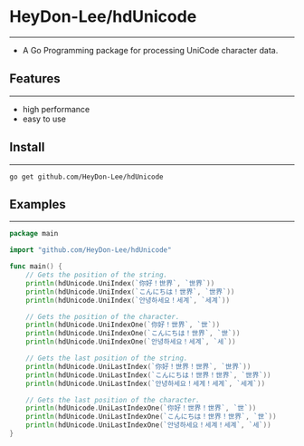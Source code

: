 # HeyDon-Lee/hdUnicode
---
* A Go Programming package for processing UniCode character data.

## Features
---
* high performance
* easy to use

## Install
---
```
go get github.com/HeyDon-Lee/hdUnicode
```

## Examples
---
```go
package main

import "github.com/HeyDon-Lee/hdUnicode"

func main() {
	// Gets the position of the string.
	println(hdUnicode.UniIndex(`你好！世界`, `世界`))
	println(hdUnicode.UniIndex(`こんにちは！世界`, `世界`))
	println(hdUnicode.UniIndex(`안녕하세요！세계`, `세계`))

	// Gets the position of the character.
	println(hdUnicode.UniIndexOne(`你好！世界`, `世`))
	println(hdUnicode.UniIndexOne(`こんにちは！世界`, `世`))
	println(hdUnicode.UniIndexOne(`안녕하세요！세계`, `세`))

	// Gets the last position of the string.
	println(hdUnicode.UniLastIndex(`你好！世界！世界`, `世界`))
	println(hdUnicode.UniLastIndex(`こんにちは！世界！世界`, `世界`))
	println(hdUnicode.UniLastIndex(`안녕하세요！세계！세계`, `세계`))

	// Gets the last position of the character.
	println(hdUnicode.UniLastIndexOne(`你好！世界！世界`, `世`))
	println(hdUnicode.UniLastIndexOne(`こんにちは！世界！世界`, `世`))
	println(hdUnicode.UniLastIndexOne(`안녕하세요！세계！세계`, `세`))
}
```
